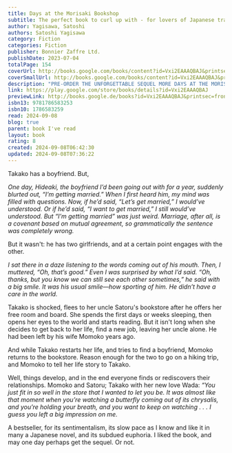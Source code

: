 ```yaml
---
title: Days at the Morisaki Bookshop
subtitle: The perfect book to curl up with - for lovers of Japanese translated fiction everywhere
author: Yagisawa, Satoshi
authors: Satoshi Yagisawa
category: Fiction
categories: Fiction
publisher: Bonnier Zaffre Ltd.
publishDate: 2023-07-04
totalPage: 154
coverUrl: http://books.google.com/books/content?id=Vxi2EAAAQBAJ&printsec=frontcover&img=1&zoom=1&edge=curl&source=gbs_api
coverSmallUrl: http://books.google.com/books/content?id=Vxi2EAAAQBAJ&printsec=frontcover&img=1&zoom=5&edge=curl&source=gbs_api
description: "PRE-ORDER THE UNFORGETTABLE SEQUEL MORE DAYS AT THE MORISAKI BOOKSHOP, OUT IN JULY 2024 The Japanese bestseller: a tale of love, new beginnings, and the comfort that can be found between the pages of a good book. When twenty-five-year-old Takako's boyfriend reveals he's marrying someone else, she reluctantly accepts her eccentric uncle Satoru's offer to live rent-free in the tiny room above his shop. Hidden in Jimbocho, Tokyo, the Morisaki Bookshop is a booklover's paradise. On a quiet corner in an old wooden building, the shop is filled with hundreds of second-hand books. It is Satoru's pride and joy, and he has devoted his life to the bookshop since his wife left him five years earlier. Hoping to nurse her broken heart in peace, Takako is surprised to encounter new worlds within the stacks of books lining the shop. And as summer fades to autumn, Satoru and Takako discover they have more in common than they first thought. The Morisaki bookshop has something to teach them both about life, love, and the healing power of books. Quirky, beautifully written, and movingly profound, Days at the Morisaki Bookshop will appeal to readers of Before The Coffee Gets Cold, The Cat Who Saved Books, and anyone who has had to recover from a broken heart. PRAISE FOR DAYS AT THE MORISAKI BOOKSHOP: 'Brims with genuine charm . . . evokes powerful feelings that any book lover will recognize' Japan Times 'Ozawa's translation gracefully captures the author's whimsical and tender voice. Yagisawa has the right touch for lifting a reader's mood' Publishers Weekly 'Readers will want to linger in this world' Booklist 'A familiar romance about books and bookstores, told with heart and humor' Kirkus 'A slender book, but one rich in experience, exactly like the tiny, crammed Morisaki bookshop itself' New York Journal of Books"
link: https://play.google.com/store/books/details?id=Vxi2EAAAQBAJ
previewLink: http://books.google.de/books?id=Vxi2EAAAQBAJ&printsec=frontcover&dq=the+morisaki+bookstore&hl=&as_pt=BOOKS&cd=2&source=gbs_api
isbn13: 9781786583253
isbn10: 1786583259
read: 2024-09-08
blog: true
parent: book I've read
layout: book
rating: 8
created: 2024-09-08T06:42:30
updated: 2024-09-08T07:36:22
---
```

  
Takako has a boyfriend. But,  
  
_One day, Hideaki, the boyfriend I’d been going out with for a year, suddenly blurted out, “I’m getting married.” When I first heard him, my mind was filled with questions. Now, if he’d said, “Let’s get married,” I would’ve understood. Or if he’d said, “I want to get married,” I still would’ve understood. But “I’m getting married” was just weird. Marriage, after all, is a covenant based on mutual agreement, so grammatically the sentence was completely wrong._  
  
But it wasn't: he has two girlfriends, and at a certain point engages with the other.  
  
_I sat there in a daze listening to the words coming out of his mouth. Then, I muttered, “Oh, that’s good.” Even I was surprised by what I’d said. “Oh, thanks, but you know we can still see each other sometimes,” he said with a big smile. It was his usual smile—how sporting of him. He didn’t have a care in the world._  
  
Takako is shocked, flees to her uncle Satoru's bookstore after he offers her free room and board. She spends the first days or weeks sleeping, then opens her eyes to the world and starts reading. But it isn't long when she decides to get back to her life, find a new job, leaving her uncle alone. He had been left by his wife Momoko years ago.  
  
And while Takako restarts her life, and tries to find a boyfriend, Momoko returns to the bookstore. Reason enough for the two to go on a hiking trip, and Momoko to tell her life story to Takako.  
  
Well, things develop, and in the end everyone finds or rediscovers their relationships. Momoko and Satoru; Takako with her new love Wada: _“You just fit in so well in the store that I wanted to let you be. It was almost like that moment when you’re watching a butterfly coming out of its chrysalis, and you’re holding your breath, and you want to keep on watching . . . I guess you left a big impression on me._  
  
A bestseller, for its sentimentalism, its slow pace as I know and like it in many a Japanese novel, and its subdued euphoria. I liked the book, and may one day perhaps get the sequel. Or not.  
